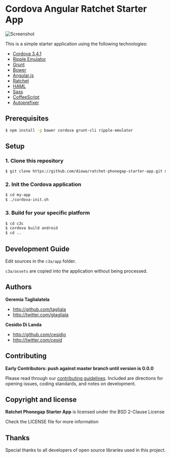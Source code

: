 # Cordova Angular Ratchet Starter App

![Screenshot](http://i57.tinypic.com/15gp0dj.png)

This is a simple starter application using the following technologies:

* [Cordova 3.4.1][1]
* [Ripple Emulator][2]
* [Grunt][3]
* [Bower][4]
* [Angular.js][4]
* [Ratchet][5]
* [HAML][6]
* [Sass][7]
* [CoffeeScript][8]
* [Autoprefixer][9]

 [1]: http://cordova.apache.org/
 [2]: http://ripple.incubator.apache.org/
 [3]: http://gruntjs.com/
 [4]: http://bower.io/
 [5]: https://angularjs.org/
 [6]: http://goratchet.com/
 [7]: http://haml.info/
 [8]: http://sass-lang.com/
 [9]: http://coffeescript.org/
 [10]: http://github.com/ai/autoprefixer



## Prerequisites

```sh
$ npm install -g bower cordova grunt-cli ripple-emulator
```



## Setup

### 1. Clone this repository

```sh
$ git clone https://github.com/diowa/ratchet-phonegap-starter-app.git my-app
```


### 2. Init the Cordova application

```sh
$ cd my-app
$ ./cordova-init.sh
```


### 3. Build for your specific platform

```sh
$ cd c3c
$ cordova build android
$ cd ..
```


## Development Guide

Edit sources in the `c3a/app` folder.

`c3a/assets` are copied into the application without being processed.



## Authors

**Geremia Taglialatela**

+ http://github.com/tagliala
+ http://twitter.com/gtagliala

**Cesidio Di Landa**

+ http://github.com/cesidio
+ http://twitter.com/cesid



## Contributing

**Early Contributors: push against master branch until version is 0.0.0**

Please read through our [contributing guidelines](CONTRIBUTING.md). Included are directions for opening issues, coding standards, and notes on development.



## Copyright and license

**Ratchet Phonegap Starter App** is licensed under the BSD 2-Clause License

Check the LICENSE file for more information



## Thanks

Special thanks to all developers of open source libraries used in this project.
